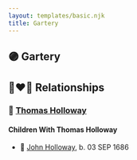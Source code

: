 ```yaml
---
layout: templates/basic.njk
title: Gartery
---
```

## 🟣 Gartery


## 👩‍❤️‍👨 Relationships

### 🔵 [Thomas Holloway](/people/9/99720622)

#### Children With Thomas Holloway
* 🔵 [John Holloway](/people/9/96991309), b. 03 SEP 1686
